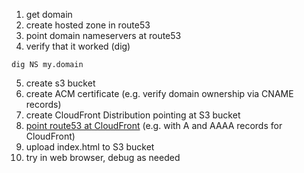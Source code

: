 1. get domain
2. create hosted zone in route53
3. point domain nameservers at route53
4. verify that it worked (dig)
```
dig NS my.domain
```

5. create s3 bucket
6. create ACM certificate (e.g. verify domain ownership via CNAME records)
7. create CloudFront Distribution pointing at S3 bucket
8. [point route53 at CloudFront](https://docs.aws.amazon.com/Route53/latest/DeveloperGuide/routing-to-cloudfront-distribution.html) (e.g. with A and AAAA records for CloudFront)
9. upload index.html to S3 bucket
10. try in web browser, debug as needed
